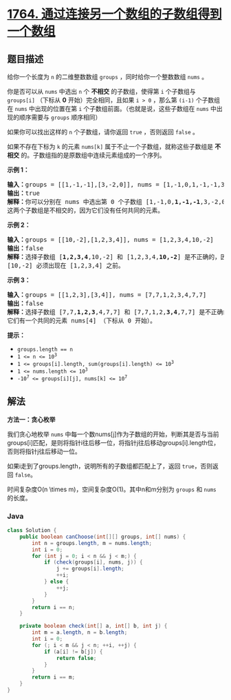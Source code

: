 # [1764. 通过连接另一个数组的子数组得到一个数组](https://leetcode.cn/problems/form-array-by-concatenating-subarrays-of-another-array)

## 题目描述

<p>给你一个长度为 <code>n</code> 的二维整数数组 <code>groups</code> ，同时给你一个整数数组 <code>nums</code> 。</p>

<p>你是否可以从 <code>nums</code> 中选出 <code>n</code> 个 <strong>不相交</strong> 的子数组，使得第 <code>i</code> 个子数组与 <code>groups[i]</code> （下标从 <strong>0</strong> 开始）完全相同，且如果 <code>i > 0</code> ，那么第 <code>(i-1)</code> 个子数组在 <code>nums</code> 中出现的位置在第 <code>i</code> 个子数组前面。（也就是说，这些子数组在 <code>nums</code> 中出现的顺序需要与 <code>groups</code> 顺序相同）</p>

<p>如果你可以找出这样的 <code>n</code> 个子数组，请你返回 <code>true</code> ，否则返回 <code>false</code> 。</p>

<p>如果不存在下标为 <code>k</code> 的元素 <code>nums[k]</code> 属于不止一个子数组，就称这些子数组是 <strong>不相交</strong> 的。子数组指的是原数组中连续元素组成的一个序列。</p>



<p><strong>示例 1：</strong></p>

<pre>
<b>输入：</b>groups = [[1,-1,-1],[3,-2,0]], nums = [1,-1,0,1,-1,-1,3,-2,0]
<b>输出：</b>true
<b>解释：</b>你可以分别在 nums 中选出第 0 个子数组 [1,-1,0,<strong>1,</strong><strong>-1,</strong><strong>-1</strong>,3,-2,0] 和第 1 个子数组 [1,-1,0,1,-1,-1,<strong>3,</strong><strong>-2,0</strong>] 。
这两个子数组是不相交的，因为它们没有任何共同的元素。
</pre>

<p><strong>示例 2：</strong></p>

<pre>
<b>输入：</b>groups = [[10,-2],[1,2,3,4]], nums = [1,2,3,4,10,-2]
<b>输出：</b>false
<strong>解释：</strong>选择子数组 [<strong>1,2,3,4</strong>,10,-2] 和 [1,2,3,4,<strong>10,-2</strong>] 是不正确的，因为它们出现的顺序与 groups 中顺序不同。
[10,-2] 必须出现在 [1,2,3,4] 之前。
</pre>

<p><strong>示例 3：</strong></p>

<pre>
<b>输入：</b>groups = [[1,2,3],[3,4]], nums = [7,7,1,2,3,4,7,7]
<b>输出：</b>false
<strong>解释：</strong>选择子数组 [7,7,<strong>1,2,3</strong>,4,7,7] 和 [7,7,1,2,<strong>3,4</strong>,7,7] 是不正确的，因为它们不是不相交子数组。
它们有一个共同的元素 nums[4] （下标从 0 开始）。
</pre>



<p><strong>提示：</strong></p>

<ul>
	<li><code>groups.length == n</code></li>
	<li><code>1 <= n <= 10<sup>3</sup></code></li>
	<li><code>1 <= groups[i].length, sum(groups[i].length) <= 10<sup><span style="">3</span></sup></code></li>
	<li><code>1 <= nums.length <= 10<sup>3</sup></code></li>
	<li><code>-10<sup>7</sup> <= groups[i][j], nums[k] <= 10<sup>7</sup></code></li>
</ul>

## 解法

**方法一：贪心枚举**

我们贪心地枚举 `nums` 中每一个数nums[j]作为子数组的开始，判断其是否与当前groups[i]匹配，是则将指针i往后移一位，将指针j往后移动groups[i].length位，否则将指针j往后移动一位。

如果i走到了groups.length，说明所有的子数组都匹配上了，返回 `true`，否则返回 `false`。

时间复杂度O(n \times m)，空间复杂度O(1)。其中n和m分别为 `groups` 和 `nums` 的长度。

### **Java**

```java
class Solution {
    public boolean canChoose(int[][] groups, int[] nums) {
        int n = groups.length, m = nums.length;
        int i = 0;
        for (int j = 0; i < n && j < m;) {
            if (check(groups[i], nums, j)) {
                j += groups[i].length;
                ++i;
            } else {
                ++j;
            }
        }
        return i == n;
    }

    private boolean check(int[] a, int[] b, int j) {
        int m = a.length, n = b.length;
        int i = 0;
        for (; i < m && j < n; ++i, ++j) {
            if (a[i] != b[j]) {
                return false;
            }
        }
        return i == m;
    }
}
```
